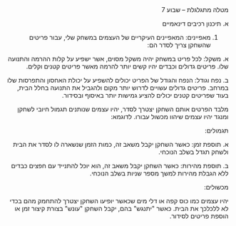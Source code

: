 <div dir='rtl' lang='he'>
מטלה מתגלגלת – שבוע 7
  
א.	תיכנון רכיבים דינאמיים

1.	מאפיינים: המאפיינים העיקריים של העצמים במשחק שלי, עבור פריטים שהשחקן צריך לסדר הם:
   
א.	משקל: לכל פריט במשחק יהיה משקל מסוים, אשר ישפיע על קלות ההרמה והתנועה שלו. פריטים גדולים וכבדים יהיו קשים יותר להרמה מאשר פריטים קטנים וקלים.

ב.	נפח וגודל: הנפח והגודל של הפריט יכולים להשפיע על יכולת האחסון והתפרסות שלו במרחב. פריטים גדולים עשויים לדרוש יותר מקום ולהגביל את התנועה בחלל הבית, בעוד שפריטים קטנים יכולים להציע גמישות יותר באיסוף ובסידור.


מלבד הפרטים אותם השחקן יצטרך לסדר, יהיו עצמים שנותנים תגמול חיובי לשחקן ומנגד יהיו עצמים שיהוו מכשול עבורו. לדוגמא:

תגמולים:

א.	תוספת זמן: כאשר השחקן יקבל משאב זה, כמות הזמן שנשארה לו לסדר את הבית ולשחק תגדל בשלב הנוכחי.

ב.	תוספת מהירות: כאשר השחקן יקבל משאב זה, הוא יוכל להתנייד עם חפצים כבדים ללא הגבלת מהירות למשך מספר שניות בשלב הנוכחי.

מכשולים:

יהיו עצמים כמו כוס קפה או דלי מים שכאשר יופיעו השחקן יצטרך להתחמק מהם בכדי לא ללכלכך את הבית. כאשר "יתנגש" בהם, יקבל השחקן "עונש" בצורת קיצור זמן או הוספת פריטים לסידור.



